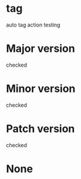 # tag
auto tag action testing

# Major version

checked

# Minor version

checked

# Patch version

checked

# None

